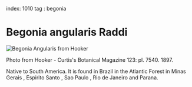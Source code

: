index: 1010
tag : begonia

# Begonia angularis Raddi

![Begonia Angularis from Hooker](begonia-angularis-raddi.jpg)

Photo from Hooker - Curtis's Botanical Magazine 123: pl. 7540. 1897.

Native to South America. It is found in Brazil in the Atlantic Forest in Minas Gerais , Espirito Santo , Sao Paulo ,
Rio de Janeiro and Parana.
